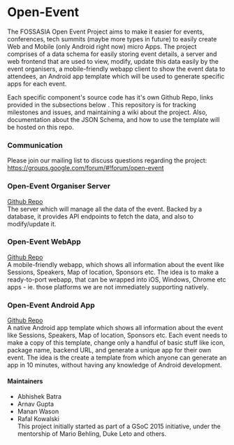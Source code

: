 # Open-Event
The FOSSASIA Open Event Project aims to make it easier for events, conferences, tech summits (maybe more types in future) to easily create Web and Mobile (only Android right now) micro Apps. The project comprises of a data schema for easily storing event details, a server and web frontend that are used to view, modify, update this data easily by the event organisers, a mobile-friendly webapp client to show the event data to attendees, an Android app template which will be used to generate specific apps for each event.   

Each specific component's source code has it's own Github Repo, links provided in the subsections below . This repository is for tracking milestones and issues, and maintaining a wiki about the project. Also, documentation about the JSON Schema, and how to use the template will be hosted on this repo. 

### Communication
Please join our mailing list to discuss questions regarding the project: https://groups.google.com/forum/#!forum/open-event

### Open-Event Organiser Server
[Github Repo](https://github.com/fossasia/open-event-orga-server)   
The server which will manage all the data of the event. Backed by a database, it provides API endpoints to fetch the data, and also to modify/update it.    

### Open-Event WebApp
[Github Repo](https://github.com/fossasia/open-event-webapp)   
A mobile-friendly webapp, which shows all information about the event like Sessions, Speakers, Map of location, Sponsors etc. The idea is to make a ready-to-port webapp, that can be wrapped into iOS, Windows, Chrome etc apps - ie. those platforms we are not immediately supporting natively.    

### Open-Event Android App
[Github Repo](https://github.com/fossasia/open-event-android)   
A native Android app template which shows all information about the event like Sessions, Speakers, Map of location, Sponsors etc. Each event needs to make a copy of this template, change only a handful of basic stuff like icon, package name, backend URL, and generate a unique app for their own event. The idea is the create a template from which anyone can generate an app in 10 minutes, without having any knowledge of Android development.    


#### Maintainers
 * Abhishek Batra  
 * Arnav Gupta   
 * Manan Wason     
 * Rafal Kowalski   
This project initially started as part of a GSoC 2015 initiative, under the mentorship of Mario Behling, Duke Leto and others.    
